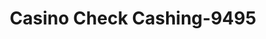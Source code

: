 ---
f_zip-code: 90250
f_state-code: CA
title: Casino Check Cashing-9495
f_phone: 310-349-8390
f_city-only: Hawthorne
f_address: 3103 W Rosecrans Ave Hawthorne
f_location-unique-id: '9495'
slug: casino-check-cashing-9495
updated-on: '2024-05-30T13:46:58.046Z'
created-on: '2024-05-30T13:36:59.803Z'
published-on: '2024-05-30T13:54:32.469Z'
f_city-state: cms/city/hawthorne-ca.md
f_company: cms/company/casino-check-cashing.md
f_state: cms/state/california.md
layout: '[payday-loan].html'
tags: payday-loan
---